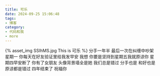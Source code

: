 ```yaml
---
title: 可乐
date: 2024-09-25 15:06:48
tags:
- 博客
category:
- 代码和我
- more
---
```

{% asset_img SSIhMS.jpg This is 可乐 %}
分手一年半 最后一次在纠缠中吵架 星期一 你每天在好友验证里给我发早安 我想 你要是坚持到星期五我就原谅你 星期四早安断了 你有了女朋友 头像背景墙全是她 我们总是错过 分手也是 和好也是 原谅都是错过 四年结束了 祝福你